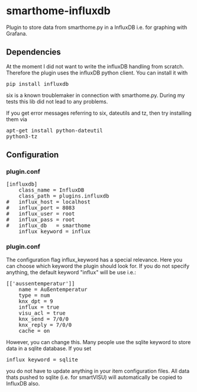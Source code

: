 # smarthome-influxdb
Plugin to store data from smarthome.py in a InfluxDB i.e. for graphing with Grafana.


## Dependencies
At the moment I did not want to write the influxDB handling from scratch. Therefore the plugin uses the influxDB python client.
You can install it with
<pre>
pip install influxdb
</pre>

six is a known troublemaker in connection with smarthome.py. During my tests this lib did not lead to any problems.

If you get error messages referring to six, dateutils and tz, then try installing them via <pre>apt-get install python-dateutil python3-tz</pre>

## Configuration
### plugin.conf
<pre>
[influxdb]
    class_name = InfluxDB
    class_path = plugins.influxdb
#   influx_host = localhost
#   influx_port = 8083
#   influx_user = root
#   influx_pass = root
#   influx_db   = smarthome
    influx_keyword = influx
</pre>

### plugin.conf
The configuration flag influx_keyword has a special relevance. Here you can choose which keyword the plugin should look for.
If you do not specify anything, the default keyword "influx" will be use i.e.:

<pre>
[['aussentemperatur']]
    name = Außentemperatur
    type = num
    knx_dpt = 9
    influx = true
    visu_acl = true
    knx_send = 7/0/0
    knx_reply = 7/0/0
    cache = on
</pre>

However, you can change this. Many people use the sqlite keyword to store data in a sqlite database.
If you set 
<pre>
influx_keyword = sqlite
</pre>
you do not have to update anything in your item configuration files. All data thats pushed to sqlite (i.e. for smartVISU) will automatically be copied to InfluxDB also.
